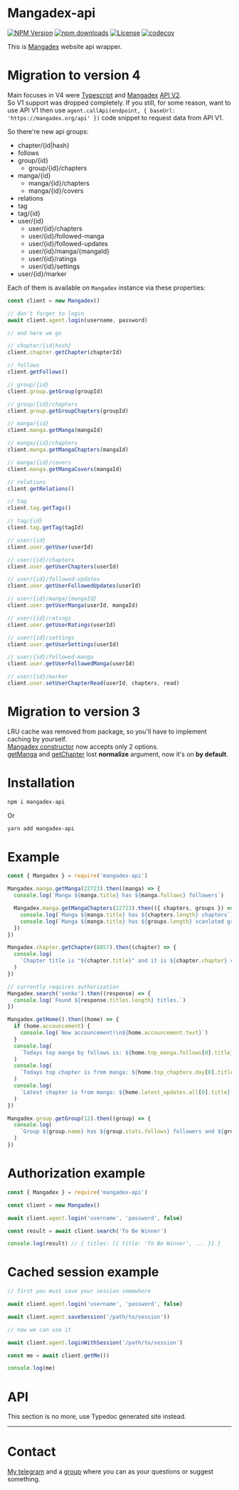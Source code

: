 # Mangadex-api

[![NPM Version](https://img.shields.io/npm/v/mangadex-api.svg?style=flat-square)](https://www.npmjs.com/package/mangadex-api)
[![npm downloads](https://img.shields.io/npm/dm/mangadex-api.svg?style=flat-square)](http://npm-stat.com/charts.html?package=mangadex-api)
[![License](https://img.shields.io/npm/l/mangadex-api?style=flat-square)](https://github.com/ejnshtein/mangadex-api)
[![codecov](https://codecov.io/gh/ejnshtein/mangadex-api/branch/master/graph/badge.svg)](https://codecov.io/gh/ejnshtein/mangadex-api)

This is [Mangadex](https://mangadex.org) website api wrapper.

# Migration to version 4

Main focuses in V4 were [Typescript](https://www.typescriptlang.org/) and [Mangadex](https://mangadex.org/) [API V2](https://mangadex.org/thread/351011).  
So V1 support was dropped completely. If you still, for some reason, want to use API V1 then use `agent.callApi(endpoint, { baseUrl: 'https://mangadex.org/api' })` code snippet to request data from API V1.  

So there're new api groups:
- chapter/{id|hash}
- follows
- group/{id}
  - group/{id}/chapters
- manga/{id}
  - manga/{id}/chapters
  - manga/{id}/covers
- relations
- tag
- tag/{id}
- user/{id}
  - user/{id}/chapters
  - user/{id}/followed-manga
  - user/{id}/followed-updates
  - user/{id}/manga/{mangaId}
  - user/{id}/ratings
  - user/{id}/settings
- user/{id}/marker

Each of them is available on `Mangadex` instance via these properties:

```js
const client = new Mangadex()

// don't forget to login
await client.agent.login(username, password)

// and here we go

// chapter/{id|hash}
client.chapter.getChapter(chapterId)

// follows
client.getFollows()

// group/{id}
client.group.getGroup(groupId)

// group/{id}/chapters
client.group.getGroupChapters(groupId)

// manga/{id}
client.manga.getManga(mangaId)

// manga/{id}/chapters
client.manga.getMangaChapters(mangaId)

// manga/{id}/covers
client.manga.getMangaCovers(mangaId)

// relations
client.getRelations()

// tag
client.tag.getTags()

// tag/{id}
client.tag.getTag(tagId)

// user/{id}
client.user.getUser(userId)

// user/{id}/chapters
client.user.getUserChapters(userId)

// user/{id}/followed-updates
client.user.getUserFollowedUpdates(userId)

// user/{id}/manga/{mangaId}
client.user.getUserManga(userId, mangaId)

// user/{id}/ratings
client.user.getUserRatings(userId)

// user/{id}/settings
client.user.getUserSettings(userId)

// user/{id}/followed-manga
client.user.getUserFollowedManga(userId)

// user/{id}/marker
client.user.setUserChapterRead(userId, chapters, read)
```

# Migration to version 3

LRU cache was removed from package, so you'll have to implement caching by yourself.  
[Mangadex constructor](#Mangadex) now accepts only 2 options.  
[getManga](#getManga) and [getChapter](#getChapter) lost **normalize** argument, now it's on **by default**.

# Installation

```bash
npm i mangadex-api
```

Or

```bash
yarn add mangadex-api
```

# Example

```js
const { Mangadex } = require('mangadex-api')

Mangadex.manga.getManga(22723).then((manga) => {
  console.log(`Manga ${manga.title} has ${manga.follows} followers`)

  Mangadex.manga.getMangaChapters(22723).then(({ chapters, groups }) => {
    console.log(`Manga ${manga.title} has ${chapters.length} chapters`)
    console.log(`Manga ${manga.title} has ${groups.length} scanlated groups`)
  })
})

Mangadex.chapter.getChapter(8857).then((chapter) => {
  console.log(
    `Chapter title is "${chapter.title}" and it is ${chapter.chapter} chapter from ${chapter.volume} volume.`
  )
})

// currently requires authorization
Mangadex.search('senko').then((response) => {
  console.log(`Found ${response.titles.length} titles.`)
})

Mangadex.getHome().then((home) => {
  if (home.accouncement) {
    console.log(`New accouncement!\n${home.accouncement.text}`)
  }
  console.log(
    `Todays top manga by follows is: ${home.top_manga.follows[0].title}`
  )
  console.log(
    `Todays top chapter is from manga: ${home.top_chapters.day[0].title}`
  )
  console.log(
    `Latest chapter is from manga: ${home.latest_updates.all[0].title}`
  )
})

Mangadex.group.getGroup(12).then((group) => {
  console.log(
    `Group ${group.name} has ${group.stats.follows} followers and ${group.stats.total_chapters} total chapters uploaded!`
  )
})
```

# Authorization example

```js
const { Mangadex } = require('mangadex-api')

const client = new Mangadex()

await client.agent.login('username', 'password', false)

const result = await client.search('To Be Winner')

console.log(result) // { titles: [{ title: 'To Be Winner', ... }] }
```

# Cached session example

```js
// first you must save your session somewhere

await client.agent.login('username', 'password', false)

await client.agent.saveSession('/path/to/session'))

// now we can use it

await client.agent.loginWithSession('/path/to/session')

const me = await client.getMe())

console.log(me)
```


# API

This section is no more, use Typedoc generated site instead.

---

# Contact

[My telegram](https://t.me/ejnshtein) and a [group](https://t.me/nyaasi_chat) where you can as your questions or suggest something.
